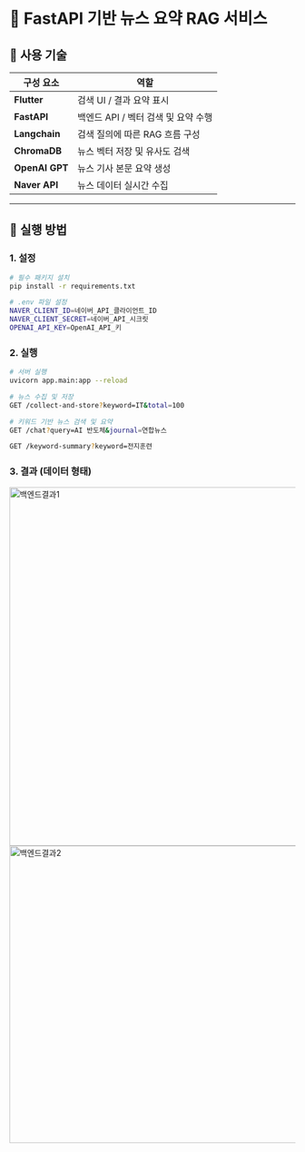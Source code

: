 # 📰 FastAPI 기반 뉴스 요약 RAG 서비스

## 🧩 사용 기술

| 구성 요소       | 역할                             |
|----------------|----------------------------------|
| **Flutter**     | 검색 UI / 결과 요약 표시           |
| **FastAPI**     | 백엔드 API / 벡터 검색 및 요약 수행 |
| **Langchain**   | 검색 질의에 따른 RAG 흐름 구성     |
| **ChromaDB**    | 뉴스 벡터 저장 및 유사도 검색       |
| **OpenAI GPT**  | 뉴스 기사 본문 요약 생성           |
| **Naver API**   | 뉴스 데이터 실시간 수집             |


---

## 🚀 실행 방법

### 1. 설정

```bash
# 필수 패키지 설치
pip install -r requirements.txt

# .env 파일 설정
NAVER_CLIENT_ID=네이버_API_클라이언트_ID
NAVER_CLIENT_SECRET=네이버_API_시크릿
OPENAI_API_KEY=OpenAI_API_키
```

### 2. 실행
```bash
# 서버 실행
uvicorn app.main:app --reload

# 뉴스 수집 및 저장
GET /collect-and-store?keyword=IT&total=100

# 키워드 기반 뉴스 검색 및 요약
GET /chat?query=AI 반도체&journal=연합뉴스

GET /keyword-summary?keyword=전지훈련
```

### 3. 결과 (데이터 형태)
<img width="632" alt="백엔드결과1" src="https://github.com/user-attachments/assets/a67e012b-8f5d-4a5a-94fa-17439238bbba" />
<img width="524" alt="백엔드결과2" src="https://github.com/user-attachments/assets/9bbaad4e-7b8a-4448-bc18-78a19d98af1e" />
